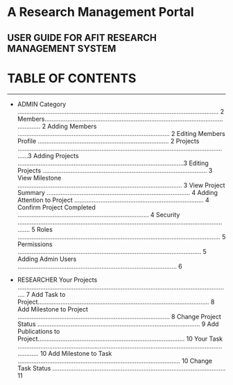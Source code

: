 # A Research Management Portal

## USER GUIDE FOR AFIT RESEARCH MANAGEMENT SYSTEM
# TABLE OF CONTENTS
----------------------------------------------------------
* ADMIN
Category ……………………………………………………………………………………………………. 2
Members……………………………………………………………………………………………………. 2
Adding Members …………………………………………………………………………… 2
Editing Members Profile ………………………………………………………………… 2
Projects ……………………………………………………………………………………………………………3
Adding Projects …………………………………………………………………………………..3
Editing Projects …………………………………………………………………………………. 3
View Milestone ……………………………………………………………………………….... 3
View Project Summary ………………………………………………………………………. 4
Adding Attention to Project ……………………………………………………………….. 4
Confirm Project Completed ………………………………………………………………… 4
Security ……………………………………………………………………………………………………………. 5
Roles …………………………………………………………………………………………………….. 5
Permissions …………………………………………………………………………………………… 5
Adding Admin Users ………………………………………………………………………………. 6

* RESEARCHER
Your Projects ……………………………………………………………………………………………………….…. 7
Add Task to Project…………………………………………………………………………………….. 8
Add Milestone to Project ………………………………………………………………………..…. 8
Change Project Status ………………………………………………………………………………... 9
Add Publications to Project………………………………………………………………………… 10
Your Task ………………………………………………………………………………………………………………… 10
Add Milestone to Task ………………………………………………………………………………… 10
Change Task Status ……………………………………………………………………………………… 11
